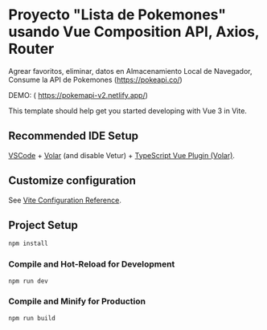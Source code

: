 # Proyecto "Lista de Pokemones" usando Vue Composition API, Axios, Router

Agrear favoritos, eliminar, datos en Almacenamiento Local de Navegador, 
Consume la API de Pokemones  (https://pokeapi.co/)

DEMO:  ( https://pokemapi-v2.netlify.app/)

This template should help get you started developing with Vue 3 in Vite.

## Recommended IDE Setup

[VSCode](https://code.visualstudio.com/) + [Volar](https://marketplace.visualstudio.com/items?itemName=Vue.volar) (and disable Vetur) + [TypeScript Vue Plugin (Volar)](https://marketplace.visualstudio.com/items?itemName=Vue.vscode-typescript-vue-plugin).

## Customize configuration

See [Vite Configuration Reference](https://vitejs.dev/config/).

## Project Setup

```sh
npm install
```

### Compile and Hot-Reload for Development

```sh
npm run dev
```

### Compile and Minify for Production

```sh
npm run build
```
